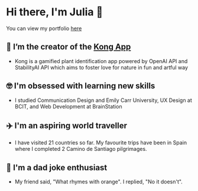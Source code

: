 # Hi there, I'm Julia 👋
You can view my portfolio <a href="https://thejuliakim.com/">here</a>

## 🌱 I’m the creator of the <a href="https://kong-app.netlify.app/">Kong App</a>
- Kong is a gamified plant identification app powered by OpenAI API and StabilityAI API which aims to foster love for nature in fun and artful way


## 🤓 I'm obsessed with learning new skills
- I studied Communication Design and Emily Carr University, UX Design at BCIT, and Web Development at BrainStation


## ✈️ I'm an aspiring world traveller
- I have visited 21 countries so far. My favourite trips have been in Spain where I completed 2 Camino de Santiago pilgrimages.


## 💬 I'm a dad joke enthusiast
- My friend said, "What rhymes with orange". I replied, "No it doesn't".
<!--
**juliakimseohyeon/juliakimseohyeon** is a ✨ _special_ ✨ repository because its `README.md` (this file) appears on your GitHub profile.

Here are some ideas to get you started:

- 🔭 I’m currently working on ...
- 🌱 I’m currently learning ...
- 👯 I’m looking to collaborate on ...
- 🤔 I’m looking for help with ...
- 💬 Ask me about ...
- 📫 How to reach me: ...
- 😄 Pronouns: ...
- ⚡ Fun fact: ...
-->
